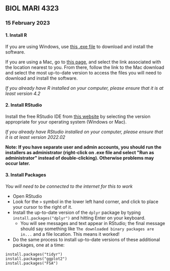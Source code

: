 ## BIOL MARI 4323   
### 15 February 2023  

#### 1. Install R  

If you are using Windows, use [this .exe file](https://cran.r-project.org/bin/windows/base/release.htm) to download and install the software.  

If you are using a Mac, go to [this page](https://cran.r-project.org/mirrors.html), and select the link associated with the location nearest to you. From there, follow the link to the Mac download and select the most up-to-date version to access the files you will need to download and install the software.  

*If you already have R installed on your computer, please ensure that it is at least version 4.2*

#### 2. Install RStudio  

Install the free RStudio IDE from [this website](https://www.rstudio.com/products/rstudio/download/#download) by selecting the version appropriate for your operating system (Windows or Mac).  

*If you already have RStudio installed on your computer, please ensure that it is at least version 2022.02*

**Note: If you have separate user and admin accounts, you should run the installers as administrator (right-click on .exe file and select "Run as administrator" instead of double-clicking). Otherwise problems may occur later.**

#### 3. Install Packages  

*You will need to be connected to the internet for this to work*

- Open RStudio
- Look for the `>` symbol in the lower left hand corner, and click to place your cursor to the right of it.  
- Install the up-to-date version of the `dplyr` package by typing `install.packages("dplyr")` and hitting Enter on your keyboard.  
  - You will see messages and text appear in RStudio; the final message should say something like `The downloaded binary packages are in...` and a file location. This means it worked!  
- Do the same process to install up-to-date versions of these additional packages, one at a time:  

`install.packages("tidyr")`   
`install.packages("ggplot2")`   
`install.packages("FSA")` 
